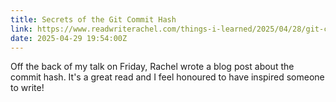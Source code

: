 ```yaml
---
title: Secrets of the Git Commit Hash
link: https://www.readwriterachel.com/things-i-learned/2025/04/28/git-commit-hash.html
date: 2025-04-29 19:54:00Z
---
```

Off the back of my talk on Friday, Rachel wrote a blog post about the commit hash. It's a great read and I feel honoured to have inspired someone to write!